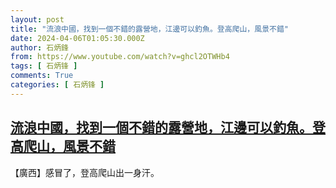 ```yaml
---
layout: post
title: "流浪中國，找到一個不錯的露營地，江邊可以釣魚。登高爬山，風景不錯"
date: 2024-04-06T01:05:30.000Z
author: 石炳鋒
from: https://www.youtube.com/watch?v=ghcl2OTWHb4
tags: [ 石炳锋 ]
comments: True
categories: [ 石炳锋 ]
---
```

<!--1712365530000-->
[流浪中國，找到一個不錯的露營地，江邊可以釣魚。登高爬山，風景不錯](https://www.youtube.com/watch?v=ghcl2OTWHb4)
------

<div>
【廣西】感冒了，登高爬山出一身汗。
</div>
